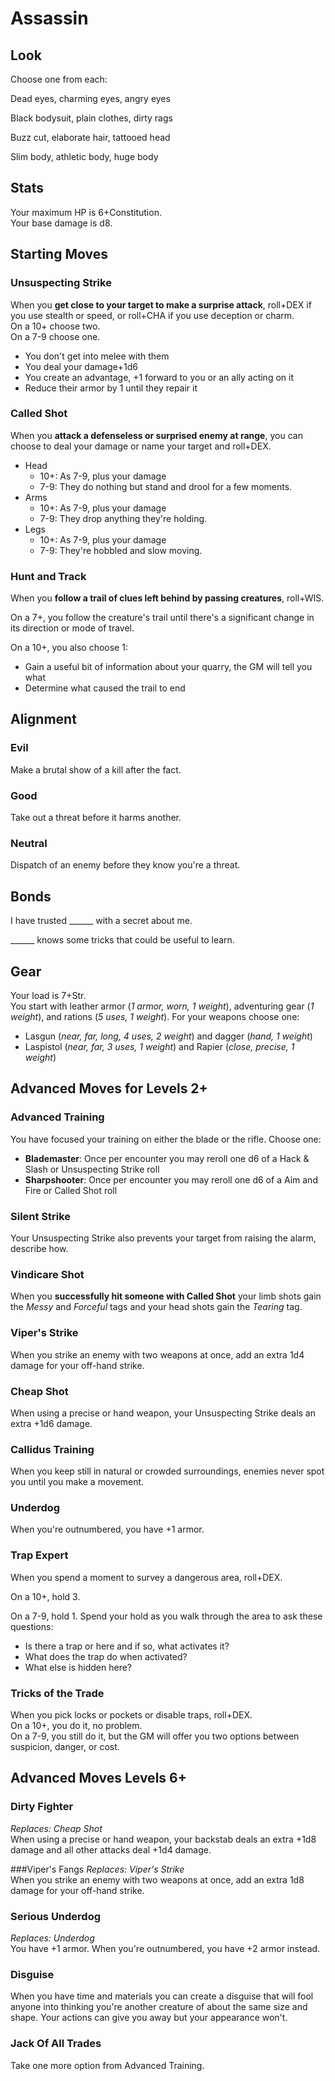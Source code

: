 # Assassin

## Look

Choose one from each:

Dead eyes, charming eyes, angry eyes

Black bodysuit, plain clothes, dirty rags

Buzz cut, elaborate hair, tattooed head

Slim body, athletic body, huge body

## Stats 
Your maximum HP is 6+Constitution.  
Your base damage is d8.


## Starting Moves

### Unsuspecting Strike

When you **get close to your target to make a surprise attack**, roll+DEX if you use stealth or speed, or roll+CHA if you use deception or charm.  
On a 10+ choose two.  
On a 7-9 choose one.  

  - You don't get into melee with them
  - You deal your damage+1d6
  - You create an advantage, +1 forward to you or an ally acting on it
  - Reduce their armor by 1 until they repair it

### Called Shot
When you **attack a defenseless or surprised enemy at range**, you can choose to deal your damage or name your target and roll+DEX.

  - Head
    - 10+: As 7-9, plus your damage
    - 7-9: They do nothing but stand and drool for a few moments.
  - Arms
    - 10+: As 7-9, plus your damage
    - 7-9: They drop anything they're holding.
  - Legs
    - 10+: As 7-9, plus your damage
    - 7-9: They're hobbled and slow moving.

### Hunt and Track
When you **follow a trail of clues left behind by passing creatures**, roll+WIS.

On a 7+, you follow the creature's trail until there's a significant change in its direction or mode of travel.

On a 10+, you also choose 1:
  - Gain a useful bit of information about your quarry, the GM will tell you what
  - Determine what caused the trail to end

## Alignment

### Evil
Make a brutal show of a kill after the fact.

### Good
Take out a threat before it harms another.

### Neutral
Dispatch of an enemy before they know you're a threat.

## Bonds

I have trusted \_\_\_\_\_\_ with a secret about me.

\_\_\_\_\_\_ knows some tricks that could be useful to learn.

## Gear
Your load is 7+Str.  
You start with leather armor (*1 armor, worn, 1 weight*), adventuring gear (*1 weight*), and rations (*5 uses, 1 weight*). For your weapons choose one:

  - Lasgun (*near, far, long, 4 uses, 2 weight*) and dagger (*hand, 1 weight*)
  - Laspistol (*near, far, 3 uses, 1 weight*) and Rapier (*close, precise, 1 weight*)

## Advanced Moves for Levels 2+

### Advanced Training
You have focused your training on either the blade or the rifle. Choose one:

 - **Blademaster**: Once per encounter you may reroll one d6 of a Hack & Slash or Unsuspecting Strike roll
 - **Sharpshooter**: Once per encounter you may reroll one d6 of a Aim and Fire or Called Shot roll

### Silent Strike
Your Unsuspecting Strike also prevents your target from raising the alarm, describe how.

### Vindicare Shot
When you **successfully hit someone with Called Shot** your limb shots gain the *Messy* and *Forceful* tags and your head shots gain the *Tearing* tag.

### Viper's Strike
When you strike an enemy with two weapons at once, add an extra 1d4 damage for your off-hand strike.

### Cheap Shot
When using a precise or hand weapon, your Unsuspecting Strike deals an extra +1d6 damage.

### Callidus Training
When you keep still in natural or crowded surroundings, enemies never spot you until you make a movement.

### Underdog
When you're outnumbered, you have +1 armor.

### Trap Expert
When you spend a moment to survey a dangerous area, roll+DEX.

On a 10+, hold 3.

On a 7-9, hold 1. Spend your hold as you walk through the area to ask these questions:

  - Is there a trap or here and if so, what activates it?
  - What does the trap do when activated?
  - What else is hidden here?

### Tricks of the Trade
When you pick locks or pockets or disable traps, roll+DEX.  
On a 10+, you do it, no problem.  
On a 7-9, you still do it, but the GM will offer you two options between suspicion, danger, or cost.

## Advanced Moves Levels 6+

### Dirty Fighter
*Replaces: Cheap Shot*  
When using a precise or hand weapon, your backstab deals an extra +1d8 damage and all other attacks deal +1d4 damage.

###Viper's Fangs
*Replaces: Viper's Strike*  
When you strike an enemy with two weapons at once, add an extra 1d8 damage for your off-hand strike.

### Serious Underdog
*Replaces: Underdog*  
You have +1 armor. When you're outnumbered, you have +2 armor instead.

### Disguise
When you have time and materials you can create a disguise that will fool anyone into thinking you're another creature of about the same size and shape. Your actions can give you away but your appearance won't.

### Jack Of All Trades
Take one more option from Advanced Training.
